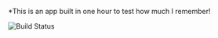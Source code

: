 *This is an app built in one hour to test how much I remember!

![Build Status](https://circleci.com/gh/andela-jugba/ubiquitous-spoon.png?circle-token=a06cc5cfba6339fc6c4ba8ee91d6b0139bce0c5a)
